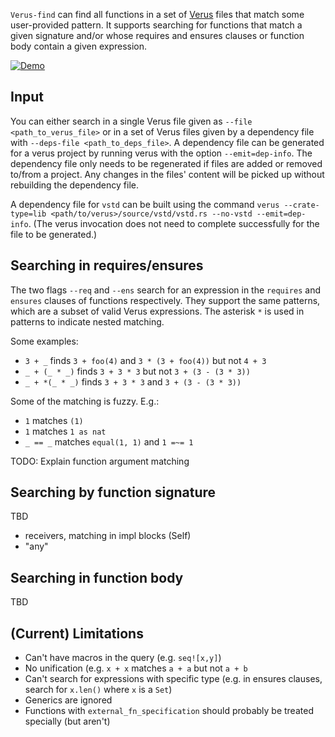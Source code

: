 `Verus-find` can find all functions in a set of [Verus](https://github.com/verus-lang/verus) files
that match some user-provided pattern. It supports searching for functions that match a given
signature and/or whose requires and ensures clauses or function body contain a given expression.

[![Demo](https://asciinema.org/a/MJA4otTMWkblwCtN1rnsUKrWP.svg)](https://asciinema.org/a/MJA4otTMWkblwCtN1rnsUKrWP)

## Input

You can either search in a single Verus file given as `--file <path_to_verus_file>` or in a set of
Verus files given by a dependency file with `--deps-file <path_to_deps_file>`. A dependency file can
be generated for a verus project by running verus with the option `--emit=dep-info`. The dependency
file only needs to be regenerated if files are added or removed to/from a project. Any changes in
the files' content will be picked up without rebuilding the dependency file.

A dependency file for `vstd` can be built using the command `verus --crate-type=lib
<path/to/verus>/source/vstd/vstd.rs --no-vstd --emit=dep-info`. (The verus invocation does not need
to complete successfully for the file to be generated.)

## Searching in requires/ensures

The two flags `--req` and `--ens` search for an expression in the `requires` and `ensures` clauses of
functions respectively. They support the same patterns, which are a subset of valid Verus
expressions. The asterisk `*` is used in patterns to indicate nested matching.

Some examples:

- `3 + _` finds `3 + foo(4)` and `3 * (3 + foo(4))` but not `4 + 3`
- `_ + (_ * _)` finds `3 + 3 * 3` but not `3 + (3 - (3 * 3))`
- `_ + *(_ * _)` finds `3 + 3 * 3` and `3 + (3 - (3 * 3))`

Some of the matching is fuzzy. E.g.:
- `1` matches `(1)`
- `1` matches `1 as nat`
- `_ == _` matches `equal(1, 1)` and `1 =~= 1`

TODO: Explain function argument matching

## Searching by function signature

TBD

- receivers, matching in impl blocks (Self)
- "any"

## Searching in function body

TBD

## (Current) Limitations

- Can't have macros in the query (e.g. `seq![x,y]`)
- No unification (e.g. `x + x` matches `a + a` but not `a + b`
- Can't search for expressions with specific type (e.g. in ensures clauses, search for `x.len()`
  where `x` is a `Set`)
- Generics are ignored
- Functions with `external_fn_specification` should probably be treated specially (but aren't)

